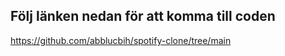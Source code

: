 ## Följ länken nedan för att komma till coden

https://github.com/abblucbih/spotify-clone/tree/main
